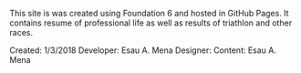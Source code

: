 This site is was created using Foundation 6 and hosted in GitHub Pages.
It contains resume of professional life as well as results of triathlon and other races. 

Created: 1/3/2018
Developer: Esau A. Mena
Designer:
Content: Esau A. Mena